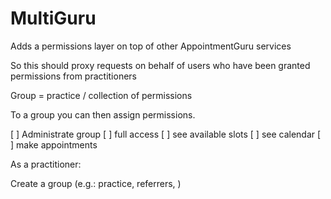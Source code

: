 # MultiGuru
Adds a permissions layer on top of other AppointmentGuru services

So this should proxy requests on behalf of users who have been granted permissions from practitioners

Group = practice / collection of permissions

To a group you can then assign permissions.

[ ] Administrate group
[ ] full access
[ ] see available slots
[ ] see calendar
[ ] make appointments

As a practitioner:

Create a group (e.g.: practice, referrers, )